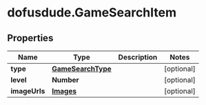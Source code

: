 # dofusdude.GameSearchItem

## Properties

Name | Type | Description | Notes
------------ | ------------- | ------------- | -------------
**type** | [**GameSearchType**](GameSearchType.md) |  | [optional] 
**level** | **Number** |  | [optional] 
**imageUrls** | [**Images**](Images.md) |  | [optional] 


